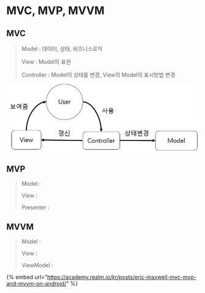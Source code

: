 # MVC, MVP, MVVM

## MVC

> Model :  데이터, 상태, 비즈니스로직 
>
> View : Model의 표현
>
> Controller :  Model의 상태를 변경, View의 Model의 표시방법 변경



![](../.gitbook/assets/image.png)



## MVP



> Model : 
>
> View :
>
> Presenter :



## MVVM



> Model : 
>
> View : 
>
> ViewModel :























{% embed url="https://academy.realm.io/kr/posts/eric-maxwell-mvc-mvp-and-mvvm-on-android/" %}



